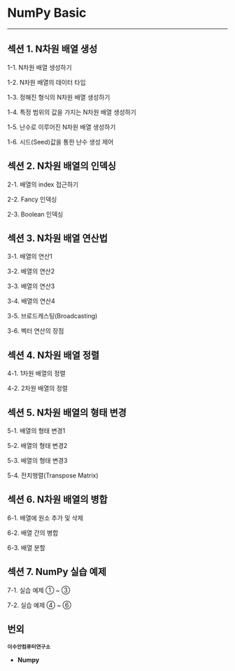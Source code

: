 
# NumPy Basic
--- 
## 섹션 1. N차원 배열 생성
1-1. N차원 배열 생성하기

1-2. N차원 배열의 데이터 타입

1-3. 정해진 형식의 N차원 배열 생성하기

1-4. 특정 범위의 값을 가지는 N차원 배열 생성하기

1-5. 난수로 이루어진 N차원 배열 생성하기

1-6. 시드(Seed)값을 통한 난수 생성 제어

## 섹션 2. N차원 배열의 인덱싱
2-1. 배열의 index 접근하기

2-2. Fancy 인덱싱

2-3. Boolean 인덱싱

## 섹션 3. N차원 배열 연산법

3-1. 배열의 연산1

3-2. 배열의 연산2

3-3. 배열의 연산3

3-4. 배열의 연산4

3-5. 브로드캐스팅(Broadcasting)

3-6. 벡터 연산의 장점

## 섹션 4. N차원 배열 정렬
4-1. 1차원 배열의 정렬

4-2. 2차원 배열의 정렬

## 섹션 5. N차원 배열의 형태 변경

5-1. 배열의 형태 변경1

5-2. 배열의 형태 변경2

5-3. 배열의 형태 변경3

5-4. 전치행렬(Transpose Matrix)

## 섹션 6. N차원 배열의 병합
6-1. 배열에 원소 추가 및 삭제

6-2. 배열 간의 병합

6-3. 배열 분할

## 섹션 7. NumPy 실습 예제
7-1. 실습 예제 ① ~ ③

7-2. 실습 예제 ④ ~ ⑥

## 번외
**`이수안컴퓨터연구소`**
+ **Numpy**
